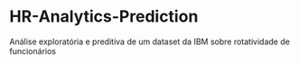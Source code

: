 # HR-Analytics-Prediction
Análise exploratória e preditiva de um dataset da IBM sobre rotatividade de funcionários
